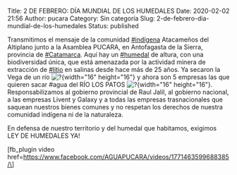 Title: 2 DE FEBRERO: DÍA MUNDIAL DE LOS HUMEDALES
Date: 2020-02-02 21:56
Author: pucara
Category: Sin categoría
Slug: 2-de-febrero-dia-mundial-de-los-humedales
Status: published

<!-- wp:paragraph -->

Transmitimos el mensaje de la comunidad [\#indígena](https://www.facebook.com/hashtag/indi%CC%81gena?__eep__=6&__cft__%5B0%5D=AZWuD_P7bD5bYz_tvn7pKlOpppSHspxMffx9AEdBuK9S44ahFYvgYcULq2pqPR9yHSL42q_wydpis3LNfwVG0AiiBF9n_EJYDBv19lzIJshUytdmGAcIKebVwWlRoAw1s_NJbLjSTLmI2wD28eXVbiQcGeOnefxjgOVltP31K7SuYA&__tn__=*NK-R) Atacameños del Altiplano junto a la Asamblea PUCARA, en Antofagasta de la Sierra, provincia de [\#Catamarca](https://www.facebook.com/hashtag/catamarca?__eep__=6&__cft__%5B0%5D=AZWuD_P7bD5bYz_tvn7pKlOpppSHspxMffx9AEdBuK9S44ahFYvgYcULq2pqPR9yHSL42q_wydpis3LNfwVG0AiiBF9n_EJYDBv19lzIJshUytdmGAcIKebVwWlRoAw1s_NJbLjSTLmI2wD28eXVbiQcGeOnefxjgOVltP31K7SuYA&__tn__=*NK-R). Aquí hay un [\#humedal](https://www.facebook.com/hashtag/humedal?__eep__=6&__cft__%5B0%5D=AZWuD_P7bD5bYz_tvn7pKlOpppSHspxMffx9AEdBuK9S44ahFYvgYcULq2pqPR9yHSL42q_wydpis3LNfwVG0AiiBF9n_EJYDBv19lzIJshUytdmGAcIKebVwWlRoAw1s_NJbLjSTLmI2wD28eXVbiQcGeOnefxjgOVltP31K7SuYA&__tn__=*NK-R) de altura, con una biodiversidad única, que está amenazada por la actividad minera de extracción de [\#litio](https://www.facebook.com/hashtag/litio?__eep__=6&__cft__%5B0%5D=AZWuD_P7bD5bYz_tvn7pKlOpppSHspxMffx9AEdBuK9S44ahFYvgYcULq2pqPR9yHSL42q_wydpis3LNfwVG0AiiBF9n_EJYDBv19lzIJshUytdmGAcIKebVwWlRoAw1s_NJbLjSTLmI2wD28eXVbiQcGeOnefxjgOVltP31K7SuYA&__tn__=*NK-R) en salinas desde hace más de 25 años. Ya secaron la Vega de un río ![?](https://static.xx.fbcdn.net/images/emoji.php/v9/t9d/1.5/16/1f480.png){width="16" height="16"} y ahora son 5 empresas las que quieren sacar \#agua del RÍO LOS PATOS ![?](https://static.xx.fbcdn.net/images/emoji.php/v9/t9e/1.5/16/1f6a8.png){width="16" height="16"}. Responsabilizamos al gobierno provincial de Raul Jalil, al gobierno nacional, a las empresas Livent y Galaxy y a todas las empresas trasnacionales que saquean nuestros bienes comunes y no respetan los derechos de nuestra comunidad indígena ni de la naturaleza.

<!-- /wp:paragraph -->

<!-- wp:paragraph -->

En defensa de nuestro territorio y del humedal que habitamos, exigimos LEY DE HUMEDALES YA!

<!-- /wp:paragraph -->

<!-- wp:shortcode -->  
\[fb\_plugin video href=https://www.facebook.com/AGUAPUCARA/videos/1771463599688385/\]  
<!-- /wp:shortcode -->

<!-- wp:paragraph -->

<!-- /wp:paragraph -->
